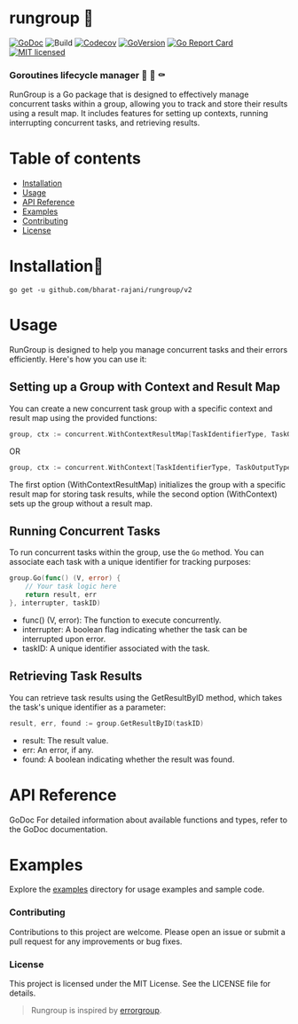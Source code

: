 # rungroup :rainbow:

[![GoDoc](https://pkg.go.dev/badge/github.com/bharat-rajani/rungroup)](https://godoc.org/github.com/bharat-rajani/rungroup)
![Build](https://github.com/bharat-rajani/rungroup/actions/workflows/push.yml/badge.svg)
[![Codecov](https://codecov.io/gh/bharat-rajani/rungroup/branch/main/graph/badge.svg?token=K0JRWEWYWX)](https://codecov.io/gh/bharat-rajani/rungroup)
[![GoVersion](https://img.shields.io/github/go-mod/go-version/bharat-rajani/rungroup)](https://github.com/bharat-rajani/rungroup/blob/main/go.mod)
[![Go Report Card](https://img.shields.io/badge/go%20report-A+-brightgreen.svg)](https://goreportcard.com/report/github.com/bharat-rajani/rungroup)
[![MIT licensed](https://img.shields.io/github/license/bharat-rajani/rungroup)](https://github.com/bharat-rajani/rungroup/blob/main/LICENSE)

### Goroutines lifecycle manager :bug: :butterfly: :coffin:

RunGroup is a Go package that is designed to effectively manage concurrent tasks within a group, allowing you to track and store their results using a result map. It includes features for setting up contexts, running interrupting concurrent tasks, and retrieving results.

Table of contents
=================

- [Installation](#installation-floppy_disk)
- [Usage](#usage)
- [API Reference](#api-reference)
- [Examples](#examples)
- [Contributing](#contributing)
- [License](#license)


Installation:floppy_disk:
=================

```shell
go get -u github.com/bharat-rajani/rungroup/v2   
```

Usage
=================

RunGroup is designed to help you manage concurrent tasks and their errors efficiently. Here's how you can use it:


## Setting up a Group with Context and Result Map
You can create a new concurrent task group with a specific context and result map using the provided functions:

```go
group, ctx := concurrent.WithContextResultMap[TaskIdentifierType, TaskOutputType](parentContext, resultMap)
```

OR

```go
group, ctx := concurrent.WithContext[TaskIdentifierType, TaskOutputType](parentContext)
```

The first option (WithContextResultMap) initializes the group with a specific result map for storing task results, while the second option (WithContext) sets up the group without a result map.

## Running Concurrent Tasks
To run concurrent tasks within the group, use the `Go` method. You can associate each task with a unique identifier for tracking purposes:

```go
group.Go(func() (V, error) {
    // Your task logic here
    return result, err
}, interrupter, taskID)
```


- func() (V, error): The function to execute concurrently.
- interrupter: A boolean flag indicating whether the task can be interrupted upon error.
- taskID: A unique identifier associated with the task.


## Retrieving Task Results
You can retrieve task results using the GetResultByID method, which takes the task's unique identifier as a parameter:

```go
result, err, found := group.GetResultByID(taskID)
```

- result: The result value.
- err: An error, if any.
- found: A boolean indicating whether the result was found.

API Reference
=================

GoDoc
For detailed information about available functions and types, refer to the GoDoc documentation.

Examples
=================

Explore the [examples](examples/) directory for usage examples and sample code.

### Contributing
Contributions to this project are welcome. Please open an issue or submit a pull request for any improvements or bug fixes.

### License
This project is licensed under the MIT License. See the LICENSE file for details.

> Rungroup is inspired by [errorgroup]( https://github.com/golang/sync/blob/master/errgroup/errgroup.go).
